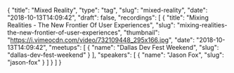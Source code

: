 {
  "title": "Mixed Reality",
  "type": "tag",
  "slug": "mixed-reality",
  "date": "2018-10-13T14:09:42",
  "draft": false,
  "recordings": [
    {
      "title": "Mixing Realities - The New Frontier Of User Experiences",
      "slug": "mixing-realities-the-new-frontier-of-user-experiences",
      "thumbnail": "https://i.vimeocdn.com/video/732109448_295x166.jpg",
      "date": "2018-10-13T14:09:42",
      "meetups": [
        {
          "name": "Dallas Dev Fest Weekend",
          "slug": "dallas-dev-fest-weekend"
        }
      ],
      "speakers": [
        {
          "name": "Jason Fox",
          "slug": "jason-fox"
        }
      ]
    }
  ]
}